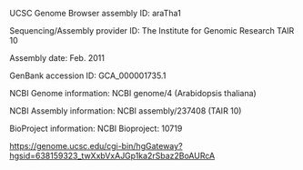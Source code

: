 


UCSC Genome Browser assembly ID: araTha1

Sequencing/Assembly provider ID: The Institute for Genomic Research TAIR 10

Assembly date: Feb. 2011

GenBank accession ID: GCA_000001735.1

NCBI Genome information: NCBI genome/4 (Arabidopsis thaliana)

NCBI Assembly information: NCBI assembly/237408 (TAIR 10)

BioProject information: NCBI Bioproject: 10719

https://genome.ucsc.edu/cgi-bin/hgGateway?hgsid=638159323_twXxbVxAJGp1ka2rSbaz2BoAURcA
